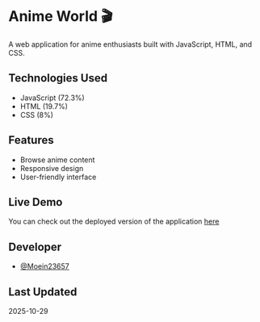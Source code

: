 # Anime World 🎬

A web application for anime enthusiasts built with JavaScript, HTML, and CSS.

## Technologies Used
- JavaScript (72.3%)
- HTML (19.7%)
- CSS (8%)

## Features
- Browse anime content
- Responsive design
- User-friendly interface

## Live Demo
You can check out the deployed version of the application [here](https://moein23657.github.io/Anime-World/)

## Developer
- [@Moein23657](https://github.com/Moein23657)

## Last Updated
2025-10-29